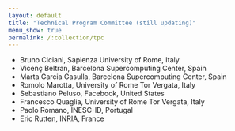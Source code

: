 ```yaml
---
layout: default
title: "Technical Program Committee (still updating)"
menu_show: true
permalink: /:collection/tpc
---
```


* Bruno Ciciani, Sapienza University of Rome, Italy
* Vicen&ccedil; Beltran, Barcelona Supercomputing Center, Spain
* Marta Garcia Gasulla, Barcelona Supercomputing Center, Spain
* Romolo Marotta, University of Rome Tor Vergata, Italy
* Sebastiano Peluso, Facebook, United States
* Francesco Quaglia, University of Rome Tor Vergata, Italy
* Paolo Romano, INESC-ID, Portugal
* Eric Rutten, INRIA, France
